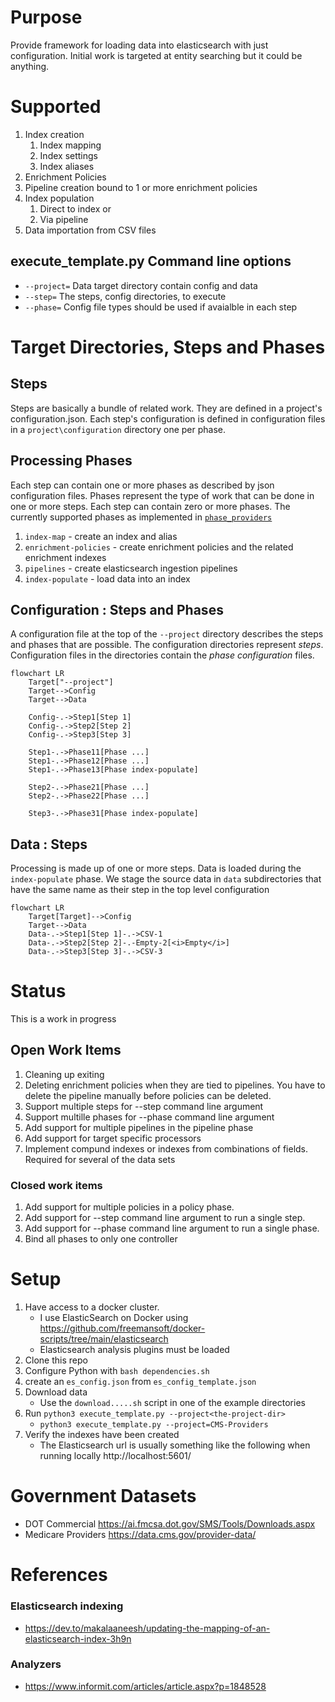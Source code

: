 # Purpose
Provide framework for loading data into elasticsearch with just configuration.  Initial work is targeted at entity searching but it could be anything.

# Supported
1. Index creation
    1. Index mapping
    1. Index settings
    1. Index aliases
1. Enrichment Policies
1. Pipeline creation bound to 1 or more enrichment policies
1. Index population
    1. Direct to index or
    1. Via pipeline
1. Data importation from CSV files

## execute_template.py Command line options

* `--project=` Data target directory contain config and data
* `--step=` The steps, config directories, to execute
* `--phase=` Config file types should be used if avaialble in each step

# Target Directories, Steps and Phases

## Steps
Steps are basically a bundle of related work. They are defined in a project's configuration.json.  Each step's configuration is defined in configuration files in a `project\configuration` directory one per phase.

## Processing Phases
Each step can contain one or more phases as described by json configuration files. Phases represent the type of work that can be done in one or more steps.  Each step can contain zero or more phases.  The currently supported phases as implemented in [`phase_providers`](phase_providers)

1. `index-map` - create an index and alias
1. `enrichment-policies` - create enrichment policies and the related enrichment indexes
1. `pipelines` - create elasticsearch ingestion pipelines
1. `index-populate` - load data into an index

## Configuration : Steps and Phases
A configuration file at the top of the `--project` directory describes the steps and phases that are possible. The configuration directories represent _steps_.  Configuration files in the directories contain the _phase configuration_ files.
```mermaid
flowchart LR
    Target["--project"]
    Target-->Config
    Target-->Data

    Config-.->Step1[Step 1]
    Config-.->Step2[Step 2]
    Config-.->Step3[Step 3]

    Step1-.->Phase11[Phase ...]
    Step1-.->Phase12[Phase ...]
    Step1-.->Phase13[Phase index-populate]

    Step2-.->Phase21[Phase ...]
    Step2-.->Phase22[Phase ...]

    Step3-.->Phase31[Phase index-populate]
```

## Data : Steps
Processing is made up of one or more steps. Data is loaded during the `index-populate` phase.  We stage the source data in `data` subdirectories that have the same name as their step in the top level configuration
```mermaid
flowchart LR
    Target[Target]-->Config
    Target-->Data
    Data-.->Step1[Step 1]-.->CSV-1
    Data-.->Step2[Step 2]-.-Empty-2[<i>Empty</i>]
    Data-.->Step3[Step 3]-.->CSV-3

```

# Status
This is a work in progress

## Open Work Items
1. Cleaning up exiting
1. Deleting enrichment policies when they are tied to pipelines.  You have to delete the pipeline manually before policies can be deleted.
1. Support multiple steps for --step command line argument
1. Support multille phases for --phase command line argument
1. Add support for multiple pipelines in the pipeline phase
1. Add support for target specific processors
1. Implement compund indexes or indexes from combinations of fields.  Required for several of the data sets

### Closed work items
1. Add support for multiple policies in a policy phase.
1. Add support for --step command line argument to run a single step.
1. Add support for --phase command line argument to run a single phase.
1. Bind all phases to only one controller

# Setup
1. Have access to a docker cluster.
    * I use ElasticSearch on Docker using https://github.com/freemansoft/docker-scripts/tree/main/elasticsearch
    * Elasticsearch analysis plugins must be loaded
1. Clone this repo
1. Configure Python with `bash dependencies.sh`
1. create an `es_config.json` from `es_config_template.json`
1. Download data
    * Use the `download.....sh` script in one of the example directories
1. Run `python3 execute_template.py --project<the-project-dir>`
    * `python3 execute_template.py --project=CMS-Providers`
1. Verify the indexes have been created
    * The Elasticsearch url is usually something like the following when running locally http://localhost:5601/


# Government Datasets

* DOT Commercial https://ai.fmcsa.dot.gov/SMS/Tools/Downloads.aspx
* Medicare Providers https://data.cms.gov/provider-data/

# References

### Elasticsearch indexing
* https://dev.to/makalaaneesh/updating-the-mapping-of-an-elasticsearch-index-3h9n

### Analyzers
* https://www.informit.com/articles/article.aspx?p=1848528